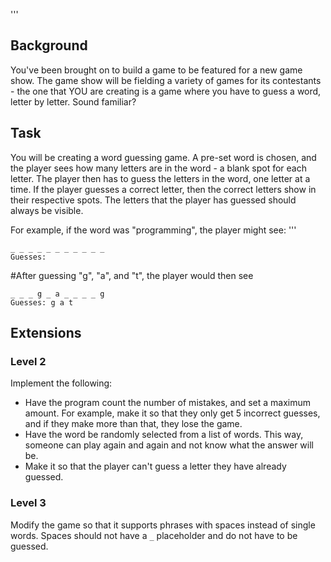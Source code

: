 

'''
## Background

You've been brought on to build a game to be featured for a new game show.  The game show will be fielding a variety of games for its contestants - the one that YOU are creating is a game where you have to guess a word, letter by letter.  Sound familiar?

## Task

You will be creating a word guessing game.  A pre-set word is chosen, and the player sees how many letters are in the word - a blank spot for each letter.  The player then has to guess the letters in the word, one letter at a time. If the player guesses a correct letter, then the correct letters show in their respective spots. The letters that the player has guessed should always be visible.

For example, if the word was "programming", the player might see:
'''


```
_ _ _ _ _ _ _ _ _ _ _
Guesses:
```

#After guessing "g", "a", and "t", the player would then see

```
_ _ _ g _ a _ _ _ _ g
Guesses: g a t
```

## Extensions

### Level 2

Implement the following:
- Have the program count the number of mistakes, and set a maximum amount.  For example, make it so that they only get 5 incorrect guesses, and if they make more than that, they lose the game.
- Have the word be randomly selected from a list of words.  This way, someone can play again and again and not know what the answer will be.
- Make it so that the player can't guess a letter they have already guessed.

### Level 3

Modify the game so that it supports phrases with spaces instead of single words.  Spaces should not have a `_` placeholder and do not have to be guessed.
